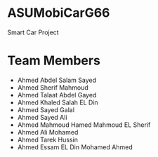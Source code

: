 # ASUMobiCarG66
Smart Car Project 
# Team Members
- Ahmed Abdel Salam Sayed
- Ahmed Sherif Mahmoud 
- Ahmed Talaat Abdel Gayed
- Ahmed Khaled Salah EL Din
- Ahmed Sayed Galal 
- Ahmed Sayed Ali 
- Ahmed Mahmoud Hamed Mahmoud EL Sherif
- Ahmed Ali Mohamed 
- Ahmed Tarek Hussin
- Ahmed Essam EL Din Mohamed Ahmed 
